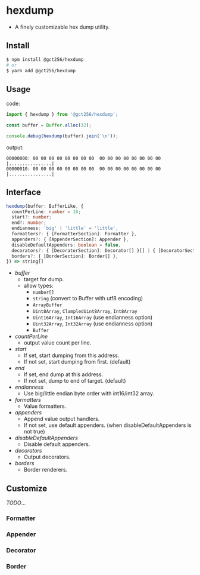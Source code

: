 # hexdump

- A finely customizable hex dump utility.

## Install

```sh
$ npm install @gct256/hexdump
# or
$ yarn add @gct256/hexdump
```

## Usage

code:

```javascript
import { hexdump } from '@gct256/hexdump';

const buffer = Buffer.alloc(32);

console.debug(hexdump(buffer).join('\n'));
```

output:

```
00000000: 00 00 00 00 00 00 00 00  00 00 00 00 00 00 00 00 |................|
00000010: 00 00 00 00 00 00 00 00  00 00 00 00 00 00 00 00 |................|
```

## Interface

```typescript
hexdump(buffer: BufferLike, {
  countPerLine: number = 16;
  start?: number;
  end?: number;
  endianness: 'big' | 'little' = 'little',
  formatters?: { [FormatterSection]: Formatter },
  appenders?: { [AppenderSection]: Appender },
  disableDefaultAppenders: boolean = false,
  decorators?: { [DecoratorSection]: Decorator[] }[] | { [DecoratorSection]: Decorator[] },
  borders?: { [BorderSection]: Border[] },
}) => string[]
```

- _buffer_
  - target for dump.
  - allow types:
    - `number[]`
    - `string` (convert to Buffer with utf8 encoding)
    - `ArrayBuffer`
    - `Uint8Array`, `ClampledUint8Array`, `Int8Array`
    - `Uint16Array`, `Int16Array` (use endianness option)
    - `Uint32Array`, `Int32Array` (use endianness option)
    - `Buffer`
- _countPerLine_
  - output value count per line.
- _start_
  - If set, start dumping from this address.
  - If not set, start dumping from first. (default)
- _end_
  - If set, end dump at this address.
  - If not set, dump to end of target. (default)
- _endianness_
  - Use big/little endian byte order with int16/int32 array.
- _formatters_
  - Value formatters.
- _appenders_
  - Append value output handlers.
  - If not set, use default appenders. (when disableDefaultAppenders is not true)
- _disableDefaultAppenders_
  - Disable default appenders.
- _decorators_
  - Output decorators.
- _borders_
  - Border renderers.

## Customize

_TODO_...

### Formatter

### Appender

### Decorator

### Border
